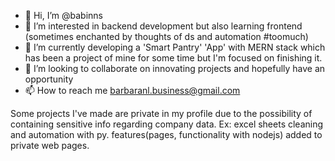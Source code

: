 - 👋 Hi, I’m @babinns
- 👀 I’m interested in backend development but also learning frontend (sometimes enchanted by thoughts of ds and automation #toomuch)
- 🌱 I’m currently developing a 'Smart Pantry' 'App' with MERN stack which has been a project of mine for some time but I'm focused on finishing it.
- 💞️ I’m looking to collaborate on innovating projects and hopefully have an opportunity 
- 📫 How to reach me barbaranl.business@gmail.com

Some projects I've made are private in my profile due to the possibility of containing sensitive info regarding company data.
Ex: excel sheets cleaning and automation with py.
features(pages, functionality with nodejs) added to private web pages. 
